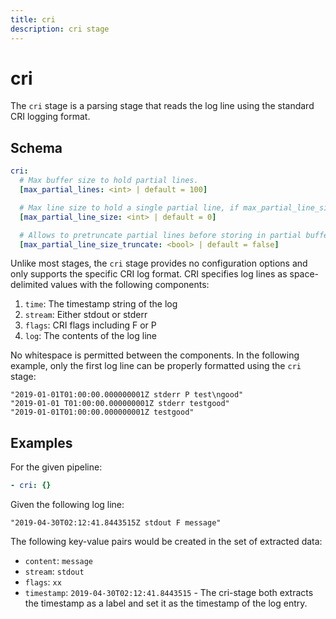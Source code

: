 ```yaml
---
title: cri
description: cri stage
---
```

# cri

The `cri` stage is a parsing stage that reads the log line using the standard CRI logging format.

## Schema

```yaml
cri:
  # Max buffer size to hold partial lines.
  [max_partial_lines: <int> | default = 100]

  # Max line size to hold a single partial line, if max_partial_line_size_truncate is true. Example: 262144.
  [max_partial_line_size: <int> | default = 0]

  # Allows to pretruncate partial lines before storing in partial buffer.
  [max_partial_line_size_truncate: <bool> | default = false]
```

Unlike most stages, the `cri` stage provides no configuration options and only
supports the specific CRI log format. CRI specifies log lines as
space-delimited values with the following components:

1. `time`: The timestamp string of the log
1. `stream`: Either stdout or stderr
1. `flags`: CRI flags including F or P
1. `log`: The contents of the log line

No whitespace is permitted between the components. In the following example,
only the first log line can be properly formatted using the `cri` stage:

```
"2019-01-01T01:00:00.000000001Z stderr P test\ngood"
"2019-01-01 T01:00:00.000000001Z stderr testgood"
"2019-01-01T01:00:00.000000001Z testgood"
```

## Examples

For the given pipeline:

```yaml
- cri: {}
```

Given the following log line:

```
"2019-04-30T02:12:41.8443515Z stdout F message"
```

The following key-value pairs would be created in the set of extracted data:

- `content`: `message`
- `stream`: `stdout`
- `flags`: `xx`
- `timestamp`: `2019-04-30T02:12:41.8443515` - The cri-stage both extracts the timestamp as a label and set it as the timestamp of the log entry.
